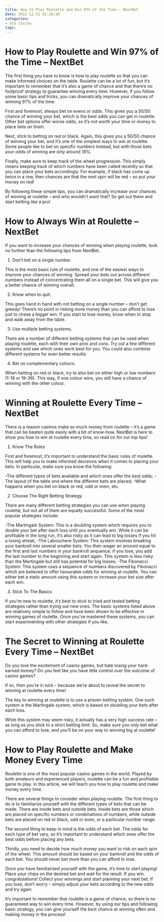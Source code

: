 ```yaml
---
title: How to Play Roulette and Win 97% of the Time – NextBet
date: 2022-12-31 01:26:50
categories:
- Gta Casino
tags:
---
```



# How to Play Roulette and Win 97% of the Time – NextBet

The first thing you have to know is how to play roulette so that you can make informed choices on the table. Roulette can be a lot of fun, but it’s important to remember that it’s also a game of chance and that there’s no foolproof strategy to guarantee winning every time. However, if you follow some basic tips and tricks, you can dramatically improve your chances of winning 97% of the time.

First and foremost, always bet on evens or odds. This gives you a 50/50 chance of winning your bet, which is the best odds you can get in roulette. Other bet options offer worse odds, so it’s not worth your time or money to place bets on them.

Next, stick to betting on red or black. Again, this gives you a 50/50 chance of winning your bet, and it’s one of the simplest ways to win at roulette. Some people like to bet on specific numbers instead, but with those bets your odds of winning are only around 18%.

Finally, make sure to keep track of the wheel progression. This simply means keeping track of which numbers have been called recently so that you can place your bets accordingly. For example, if black has come up twice in a row, then chances are that the next spin will be red – so put your money on red!

By following these simple tips, you can dramatically increase your chances of winning at roulette – and who wouldn’t want that? So get out there and start betting like a pro!

# How to Always Win at Roulette – NextBet

If you want to increase your chances of winning when playing roulette, look no further than the following tips from NextBet.

1. Don’t bet on a single number.

This is the most basic rule of roulette, and one of the easiest ways to improve your chances of winning. Spread your bets out across different numbers instead of concentrating them all on a single bet. This will give you a better chance of winning overall.

2. Know when to quit.

This goes hand in hand with not betting on a single number – don’t get greedy! There’s no point in risking more money than you can afford to lose just to chase a bigger win. If you start to lose money, know when to stop and walk away from the table.

3. Use multiple betting systems.

There are a number of different betting systems that can be used when playing roulette, each with their own pros and cons. Try out a few different systems and see which ones work best for you. You could also combine different systems for even better results.

4. Bet on complementary colours.

When betting on red or black, try to also bet on either high or low numbers (1-18 or 19-36). This way, if one colour wins, you still have a chance of winning with the other colour.

# Winning at Roulette Every Time – NextBet

There is a reason casinos make so much money from roulette – it’s a game that can be beaten quite easily with a bit of know-how. NextBet is here to show you how to win at roulette every time, so read on for our top tips!

1. Know The Rules

First and foremost, it’s important to understand the basic rules of roulette. This will help you to make informed decisions when it comes to placing your bets. In particular, make sure you know the following:

-The different types of bets available and which ones offer the best odds;
-The layout of the table and where the different bets are placed;
-What happens when you bet on black or red, odd or even, etc.

2. Choose The Right Betting Strategy

There are many different betting strategies you can use when playing roulette, but not all of them are equally successful. Some of the most popular strategies include:

-The Martingale System: This is a doubling system which requires you to double your bet after each loss until you eventually win. While it can be profitable in the long run, it’s also risky as it can lead to big losses if you hit a losing streak;
-The Labouchere System: This system involves breaking your bankroll into several smaller bets. You then wager an amount equal to the first and last numbers in your bankroll sequence; if you lose, you add the last number to the beginning and start again. This system is less risky than the Martingale but still has potential for big losses;
-The Fibonacci System: This system uses a sequence of numbers discovered by Fibonacci which are believed to offer favourable odds for winning at roulette. You can either bet a static amount using this system or increase your bet size after each win.

3. Stick To The Basics

If you’re new to roulette, it’s best to stick to tried and tested betting strategies rather than trying out new ones. The basic systems listed above are relatively simple to follow and have been shown to be effective in winning games of roulette. Once you’ve mastered these systems, you can start experimenting with other strategies if you like.

# The Secret to Winning at Roulette Every Time – NextBet

Do you love the excitement of casino games, but hate losing your hard-earned money? Do you feel like you have little control over the outcome of casino games?

If so, then you’re in luck – because we’re about to reveal the secret to winning at roulette every time!

The key to winning at roulette is to use a proven betting system. One such system is the Martingale system, which is based on doubling your bets after each loss.

While this system may seem risky, it actually has a very high success rate – as long as you stick to a strict betting limit. So, make sure you only bet what you can afford to lose, and you’ll be on your way to winning big at roulette!

#  How to Play Roulette and Make Money Every Time

Roulette is one of the most popular casino games in the world. Played by both amateurs and experienced players, roulette can be a fun and profitable game to play. In this article, we will teach you how to play roulette and make money every time.

There are several things to consider when playing roulette. The first thing to do is to familiarize yourself with the different types of bets that can be made. There are inside bets and outside bets. Inside bets are those which are placed on specific numbers or combinations of numbers, while outside bets are placed on red or black, odd or even, or a particular number range.

The second thing to keep in mind is the odds of each bet. The odds for each type of bet vary, so it’s important to understand which ones offer the best odds before placing any bets.

Thirdly, you need to decide how much money you want to risk on each spin of the wheel. This amount should be based on your bankroll and the odds of each bet. You should never bet more than you can afford to lose.

Once you have familiarized yourself with the game, it’s time to start playing! Place your chips on the desired bet and wait for the result. If you win, congratulations! Collect your winnings and start planning your next bet. If you lose, don’t worry – simply adjust your bets according to the new odds and try again.

It’s important to remember that roulette is a game of chance, so there is no guaranteed way to win every time. However, by using our tips and following basic strategy, you can give yourself the best chance at winning often and making money in the process!